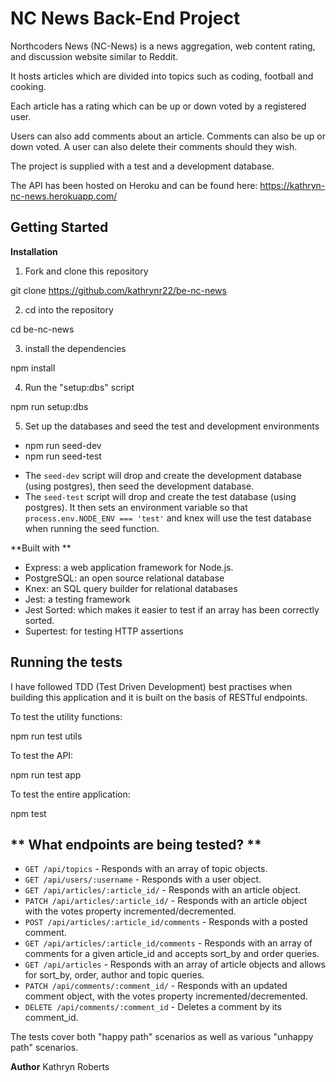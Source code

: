 # NC News Back-End Project

Northcoders News (NC-News) is a news aggregation, web content rating, and discussion website similar to Reddit.

It hosts articles which are divided into topics such as coding, football and cooking.

Each article has a rating which can be up or down voted by a registered user.

Users can also add comments about an article. Comments can also be up or down voted. A user can also delete their comments should they wish.

The project is supplied with a test and a development database.

The API has been hosted on Heroku and can be found here: https://kathryn-nc-news.herokuapp.com/

## Getting Started

**Installation**

1. Fork and clone this repository

git clone https://github.com/kathrynr22/be-nc-news

2. cd into the repository

cd be-nc-news

3. install the dependencies

npm install

4. Run the "setup:dbs" script

npm run setup:dbs

5. Set up the databases and seed the test and development environments

- npm run seed-dev
- npm run seed-test

* The `seed-dev` script will drop and create the development database (using postgres), then seed the development database.
* The `seed-test` script will drop and create the test database (using postgres). It then sets an environment variable so that `process.env.NODE_ENV === 'test'` and knex will use the test database when running the seed function.

**Built with **

- Express: a web application framework for Node.js.
- PostgreSQL: an open source relational database
- Knex: an SQL query builder for relational databases
- Jest: a testing framework
- Jest Sorted: which makes it easier to test if an array has been correctly sorted.
- Supertest: for testing HTTP assertions

## Running the tests

I have followed TDD (Test Driven Development) best practises when building this application and it is built on the basis of RESTful endpoints.

To test the utility functions:

npm run test utils

To test the API:

npm run test app

To test the entire application:

npm test

## ** What endpoints are being tested? **

- `GET /api/topics` - Responds with an array of topic objects.
- `GET /api/users/:username` - Responds with a user object.
- `GET /api/articles/:article_id/` - Responds with an article object.
- `PATCH /api/articles/:article_id/` - Responds with an article object with the votes property incremented/decremented.
- `POST /api/articles/:article_id/comments` - Responds with a posted comment.
- `GET /api/articles/:article_id/comments` - Responds with an array of comments for a given article_id and accepts sort_by and order queries.
- `GET /api/articles` - Responds with an array of article objects and allows for sort_by, order, author and topic queries.
- `PATCH /api/comments/:comment_id/` - Responds with an updated comment object, with the votes property incremented/decremented.
- `DELETE /api/comments/:comment_id` - Deletes a comment by its comment_id.

The tests cover both "happy path" scenarios as well as various "unhappy path" scenarios.

**Author**
Kathryn Roberts
